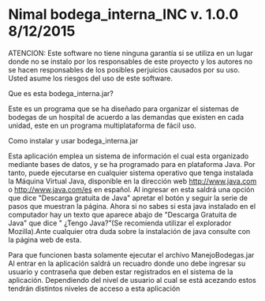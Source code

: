 # Nimal bodega_interna_INC v. 1.0.0 8/12/2015

ATENCION: Este software no tiene ninguna garantía si se utiliza en un lugar donde no se instalo por los responsables de este proyecto y los autores no se hacen responsables de los posibles perjuicios causados por su uso. Usted asume los riesgos del uso de este software.

Que es esta bodega_interna.jar?

Este es un programa que se ha diseñado para organizar el sistemas de bodegas de un hospital de acuerdo a las demandas que existen en cada unidad, este en un programa multiplataforma de fácil uso.

Como instalar y usar bodega_interna.jar

Esta aplicación emplea un sistema de información el cual esta organizado mediante bases de datos, y se ha programado para en plataforma Java. Por tanto, puede ejecutarse en cualquier sistema operativo que tenga instalada la Máquina Virtual Java, disponible en la dirección web http://www.java.com o http://www.java.com/es en español. Al ingresar en esta saldrá una opción que dice "Descarga gratuita de Java" apretar el botón y seguir la serie de pasos que muestran la página. Ahora si no sabes si esta java instalado en el computador hay un texto que aparece abajo de "Descarga Gratuita de Java" que dice " ¿Tengo Java?”(Se recomienda utilizar el explorador Mozilla).Ante cualquier otra duda sobre la instalación de java consulte con la página web de esta.

Para que funcionen basta solamente ejecutar el archivo ManejoBodegas.jar Al entrar en la aplicación saldrá un recuadro donde uno debe ingresar su usuario y contraseña que deben estar registrados en el sistema de la aplicación. Dependiendo del nivel de usuario al cual se está acezando estos tendrán distintos niveles de acceso a esta aplicación

    
    
